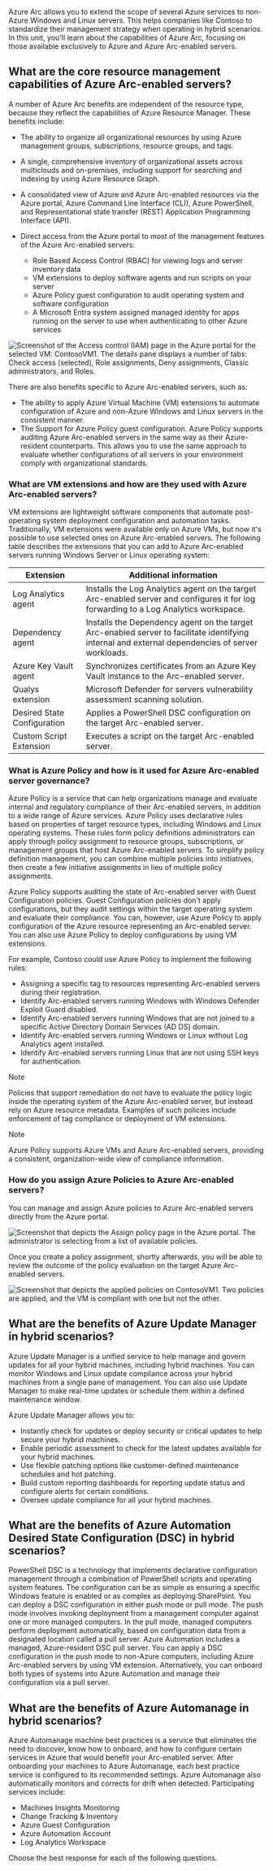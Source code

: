 Azure Arc allows you to extend the scope of several Azure services to non-Azure Windows and Linux servers. This helps companies like Contoso to standardize their management strategy when operating in hybrid scenarios. In this unit, you'll learn about the capabilities of Azure Arc, focusing on those available exclusively to Azure and Azure Arc-enabled servers. 

## What are the core resource management capabilities of Azure Arc-enabled servers?

A number of Azure Arc benefits are independent of the resource type, because they reflect the capabilities of Azure Resource Manager. These benefits include:

- The ability to organize all organizational resources by using Azure management groups, subscriptions, resource groups, and tags.
- A single, comprehensive inventory of organizational assets across multiclouds and on-premises, including support for searching and indexing by using Azure Resource Graph.
- A consolidated view of Azure and Azure Arc-enabled resources via the Azure portal, Azure Command Line Interface (CLI), Azure PowerShell, and Representational state transfer (REST) Application Programming Interface (API).
- Direct access from the Azure portal to most of the management features of the Azure Arc-enabled servers:

  - Role Based Access Control (RBAC) for viewing logs and server inventory data
  - VM extensions to deploy software agents and run scripts on your server
  - Azure Policy guest configuration to audit operating system and software configuration
  - A Microsoft Entra system assigned managed identity for apps running on the server to use when authenticating to other Azure services

![Screenshot of the Access control (IAM) page in the Azure portal for the selected VM: ContosoVM1. The details pane displays a number of tabs: Check access (selected), Role assignments, Deny assignments, Classic administrators, and Roles.](../media/3-access-control.png)

There are also benefits specific to Azure Arc-enabled servers, such as:

- The ability to apply Azure Virtual Machine (VM) extensions to automate configuration of Azure and non-Azure Windows and Linux servers in the consistent manner.
- The Support for Azure Policy guest configuration. Azure Policy supports auditing Azure Arc-enabled servers in the same way as their Azure-resident counterparts. This allows you to use the same approach to evaluate whether configurations of all servers in your environment comply with organizational standards.

### What are VM extensions and how are they used with Azure Arc-enabled servers?

VM extensions are lightweight software components that automate post-operating system deployment configuration and automation tasks. Traditionally, VM extensions were available only on Azure VMs, but now it's possible to use selected ones on Azure Arc-enabled servers. The following table describes the extensions that you can add to Azure Arc-enabled servers running Windows Server or Linux operating system:

| Extension | Additional information |
| --- | --- |
| Log Analytics agent | Installs the Log Analytics agent on the target Arc-enabled server and configures it for log forwarding to a Log Analytics workspace. |
| Dependency agent | Installs the Dependency agent on the target Arc-enabled server to facilitate identifying internal and external dependencies of server workloads. |
| Azure Key Vault agent | Synchronizes certificates from an Azure Key Vault instance to the Arc-enabled server. |
| Qualys extension | Microsoft Defender for servers vulnerability assessment scanning solution. |
| Desired State Configuration | Applies a PowerShell DSC configuration on the target Arc-enabled server. |
| Custom Script Extension | Executes a script on the target Arc-enabled server. |

### What is Azure Policy and how is it used for Azure Arc-enabled server governance?

Azure Policy is a service that can help organizations manage and evaluate internal and regulatory compliance of their Arc-enabled servers, in addition to a wide range of Azure services. Azure Policy uses declarative rules based on properties of target resource types, including Windows and Linux operating systems. These rules form policy definitions administrators can apply through policy assignment to resource groups, subscriptions, or management groups that host Azure Arc-enabled servers. To simplify policy definition management, you can combine multiple policies into initiatives, then create a few initiative assignments in lieu of multiple policy assignments.

Azure Policy supports auditing the state of Arc-enabled server with Guest Configuration policies. Guest Configuration policies don't apply configurations, but they audit settings within the target operating system and evaluate their compliance. You can, however, use Azure Policy to apply configuration of the Azure resource representing an Arc-enabled server. You can also use Azure Policy to deploy configurations by using VM extensions.

For example, Contoso could use Azure Policy to implement the following rules:

- Assigning a specific tag to resources representing Arc-enabled servers during their registration.
- Identify Arc-enabled servers running Windows with Windows Defender Exploit Guard disabled.
- Identify Arc-enabled servers running Windows that are not joined to a specific Active Directory Domain Services (AD DS) domain.
- Identify Arc-enabled servers running Windows or Linux without Log Analytics agent installed.
- Identify Arc-enabled servers running Linux that are not using SSH keys for authentication.

> [!NOTE]
> Policies that support remediation do not have to evaluate the policy logic inside the operating system of the Azure Arc-enabled server, but instead rely on Azure resource metadata. Examples of such policies include enforcement of tag compliance or deployment of VM extensions.

> [!NOTE]
> Azure Policy supports Azure VMs and Azure Arc-enabled servers, providing a consistent, organization-wide view of compliance information.

### How do you assign Azure Policies to Azure Arc-enabled servers?

You can manage and assign Azure policies to Azure Arc-enabled servers directly from the Azure portal.

![Screenshot that depicts the Assign policy page in the Azure portal. The administrator is selecting from a list of available policies.](../media/3-assign-policy.png)

Once you create a policy assignment, shortly afterwards, you will be able to review the outcome of the policy evaluation on the target Azure Arc-enabled servers.

![Screenshot that depicts the applied policies on ContosoVM1. Two policies are applied, and the VM is compliant with one but not the other.](../media/3-review-policies.png)

## What are the benefits of Azure Update Manager in hybrid scenarios?

Azure Update Manager is a unified service to help manage and govern updates for all your hybrid machines, including hybrid machines. You can monitor Windows and Linux update compliance across your hybrid machines from a single pane of management. You can also use Update Manager to make real-time updates or schedule them within a defined maintenance window.

Azure Update Manager allows you to:

- Instantly check for updates or deploy security or critical updates to help secure your hybrid machines.
- Enable periodic assessment to check for the latest updates available for your hybrid machines.
- Use flexible patching options like customer-defined maintenance schedules and hot patching.
- Build custom reporting dashboards for reporting update status and configure alerts for certain conditions.
- Oversee update compliance for all your hybrid machines.

## What are the benefits of Azure Automation Desired State Configuration (DSC) in hybrid scenarios?

PowerShell DSC is a technology that implements declarative configuration management through a combination of PowerShell scripts and operating system features. The configuration can be as simple as ensuring a specific Windows feature is enabled or as complex as deploying SharePoint. You can deploy a DSC configuration in either push mode or pull mode. The push mode involves invoking deployment from a management computer against one or more managed computers. In the pull mode, managed computers perform deployment automatically, based on configuration data from a designated location called a pull server. Azure Automation includes a managed, Azure-resident DSC pull server. You can apply a DSC configuration in the push mode to non-Azure computers, including Azure Arc-enabled servers by using VM extension. Alternatively, you can onboard both types of systems into Azure Automation and manage their configuration via a pull server.

## What are the benefits of Azure Automanage in hybrid scenarios?

Azure Automanage machine best practices is a service that eliminates the need to discover, know how to onboard, and how to configure certain services in Azure that would benefit your Arc-enabled server. After onboarding your machines to Azure Automanage, each best practice service is configured to its recommended settings. Azure Automanage also automatically monitors and corrects for drift when detected. Participating services include:

- Machines Insights Monitoring
- Change Tracking & Inventory
- Azure Guest Configuration
- Azure Automation Account
- Log Analytics Workspace

Choose the best response for each of the following questions.
